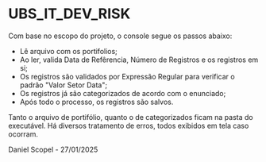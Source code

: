 # UBS_IT_DEV_RISK

Com base no escopo do projeto, o console segue os passos abaixo:
- Lê arquivo com os portifolios;
- Ao ler, valida Data de Refêrencia, Número de Registros e os registros em si;
- Os registros são validados por Expressão Regular para verificar o padrão "Valor Setor Data";
- Os registros já são categorizados de acordo com o enunciado;
- Após todo o processo, os registros são salvos.

Tanto o arquivo de portifólio, quanto o de categorizados ficam na pasta do executável.
Há diversos tratamento de erros, todos exibidos em tela caso ocorram.

Daniel Scopel - 27/01/2025
